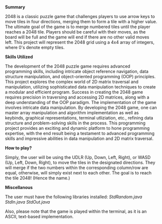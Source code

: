 **Summary**

2048 is a classic puzzle game that challenges players to use arrow keys to move tiles in four directions, merging them to form a tile with a higher value. The ultimate goal of the game is to merge numbered tiles until the player reaches a 2048 tile. Players should be careful with their moves, as the board will be full and the game will end if there are no other valid moves left. This project will represent the 2048 grid using a 4x4 array of integers, where 0's denote empty tiles.

**Skills Utilized**

The development of the 2048 puzzle game requires advanced programming skills, including intricate object reference navigation, data structure manipulation, and object-oriented programming (OOP) principles. This project explores the complex world of 2D matrix traversal and manipulation, utilizing sophisticated data manipulation techniques to create a modular and efficient program. Success in creating the 2048 game requires precision in traversing and accessing 2D matrices, along with a deep understanding of the OOP paradigm. The implementation of the game involves intricate data manipulation. By developing the 2048 game, one can master array manipulation and algorithm implementation as well as keybinds, graphical representations, terminal utliziation, etc., refining data structure and problem-solving skills in the process. This programming project provides an exciting and dynamic platform to hone programming expertise, with the end result being a testament to advanced programming skills and impressive abilities in data manipulation and 2D matrix traversal.

**How to play?**

Simply, the user will be using the UDLR (Up, Down, Left, Right), or WASD (Up, Left, Down, Right), to move the tiles in the designated directions. They will merge if the two numbers within the corresponding column/row are equal, otherwise, will simply exist next to each other. The goal is to reach the tile 2048! (Hence the name.)

**Miscellanous**

The user must have the following libraries installed: *StdRandom.java* *StdIn.java* *StdOut.java*

Also, please note that the game is played within the terminal, as it is an ASCII, text-based implementation.
